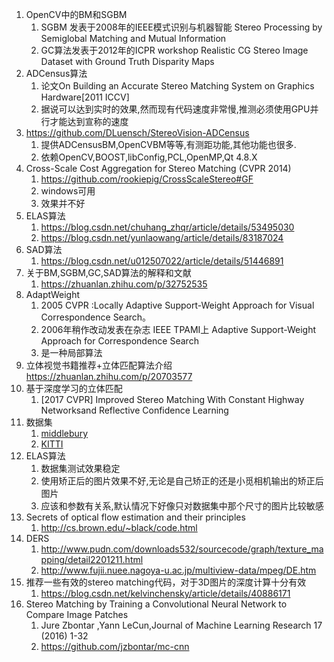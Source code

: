1. OpenCV中的BM和SGBM
   1. SGBM 发表于2008年的IEEE模式识别与机器智能 Stereo Processing by Semiglobal Matching and Mutual Information
   2. GC算法发表于2012年的ICPR workshop Realistic CG Stereo Image Dataset with Ground Truth Disparity Maps
2. ADCensus算法
   1. 论文On Building an Accurate Stereo Matching System on Graphics Hardware[2011 ICCV]
   2. 据说可以达到实时的效果,然而现有代码速度非常慢,推测必须使用GPU并行才能达到宣称的速度
3. https://github.com/DLuensch/StereoVision-ADCensus
   1. 提供ADCensusBM,OpenCVBM等等,有测距功能,其他功能也很多.
   2. 依赖OpenCV,BOOST,libConfig,PCL,OpenMP,Qt 4.8.X
4. Cross-Scale Cost Aggregation for Stereo Matching (CVPR 2014)
   1. https://github.com/rookiepig/CrossScaleStereo#GF
   2. windows可用
   3. 效果并不好
5. ELAS算法
   1. https://blog.csdn.net/chuhang_zhqr/article/details/53495030
   2. https://blog.csdn.net/yunlaowang/article/details/83187024
6. SAD算法
   1. https://blog.csdn.net/u012507022/article/details/51446891
7. 关于BM,SGBM,GC,SAD算法的解释和文献
   1. https://zhuanlan.zhihu.com/p/32752535
8. AdaptWeight
   1. 2005 CVPR :Locally Adaptive Support-Weight Approach for Visual Correspondence Search。
   2. 2006年稍作改动发表在杂志 IEEE TPAMI上 Adaptive Support-Weight Approach for Correspondence Search
   3. 是一种局部算法
9. 立体视觉书籍推荐+立体匹配算法介绍 https://zhuanlan.zhihu.com/p/20703577
10. 基于深度学习的立体匹配
    1.  [2017 CVPR] Improved Stereo Matching With Constant Highway Networksand Reflective Confidence Learning
11. 数据集
    1. [middlebury](http://vision.middlebury.edu/flow/data/)
    2. [KITTI](http://www.cvlibs.net/datasets/kitti/eval_object.php)
12. ELAS算法
    1.  数据集测试效果稳定
    2.  使用矫正后的图片效果不好,无论是自己矫正的还是小觅相机输出的矫正后图片
    3.  应该和参数有关系,默认情况下好像只对数据集中那个尺寸的图片比较敏感
13. Secrets of optical flow estimation and their principles
    1.  http://cs.brown.edu/~black/code.html
14. DERS
    1.  http://www.pudn.com/downloads532/sourcecode/graph/texture_mapping/detail2201211.html
    2.  http://www.fujii.nuee.nagoya-u.ac.jp/multiview-data/mpeg/DE.htm
15. 推荐一些有效的stereo matching代码，对于3D图片的深度计算十分有效
    1.  https://blog.csdn.net/kelvinchensky/article/details/40886171
16. Stereo Matching by Training a Convolutional Neural Network to Compare Image Patches
    1.  Jure Zbontar ,Yann LeCun,Journal of Machine Learning Research 17 (2016) 1-32
    2.  https://github.com/jzbontar/mc-cnn

